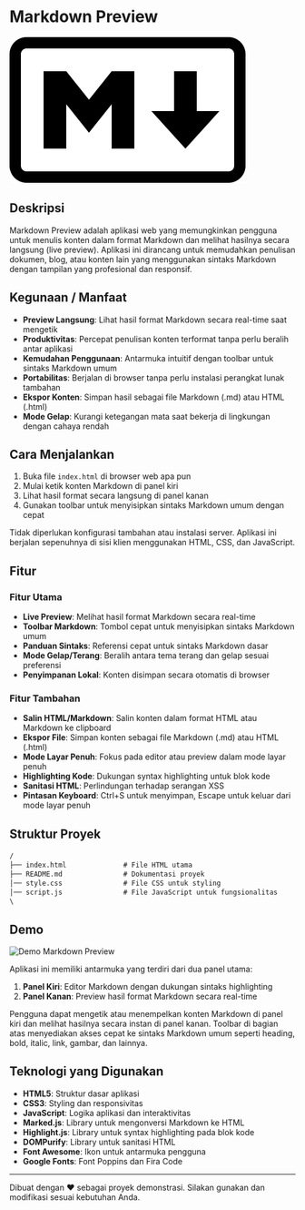 # Markdown Preview

![Markdown Preview](markdown-logo.svg)

## Deskripsi

Markdown Preview adalah aplikasi web yang memungkinkan pengguna untuk menulis konten dalam format Markdown dan melihat hasilnya secara langsung (live preview). Aplikasi ini dirancang untuk memudahkan penulisan dokumen, blog, atau konten lain yang menggunakan sintaks Markdown dengan tampilan yang profesional dan responsif.

## Kegunaan / Manfaat

- **Preview Langsung**: Lihat hasil format Markdown secara real-time saat mengetik
- **Produktivitas**: Percepat penulisan konten terformat tanpa perlu beralih antar aplikasi
- **Kemudahan Penggunaan**: Antarmuka intuitif dengan toolbar untuk sintaks Markdown umum
- **Portabilitas**: Berjalan di browser tanpa perlu instalasi perangkat lunak tambahan
- **Ekspor Konten**: Simpan hasil sebagai file Markdown (.md) atau HTML (.html)
- **Mode Gelap**: Kurangi ketegangan mata saat bekerja di lingkungan dengan cahaya rendah

## Cara Menjalankan

1. Buka file `index.html` di browser web apa pun
2. Mulai ketik konten Markdown di panel kiri
3. Lihat hasil format secara langsung di panel kanan
4. Gunakan toolbar untuk menyisipkan sintaks Markdown umum dengan cepat

Tidak diperlukan konfigurasi tambahan atau instalasi server. Aplikasi ini berjalan sepenuhnya di sisi klien menggunakan HTML, CSS, dan JavaScript.

## Fitur

### Fitur Utama

- **Live Preview**: Melihat hasil format Markdown secara real-time
- **Toolbar Markdown**: Tombol cepat untuk menyisipkan sintaks Markdown umum
- **Panduan Sintaks**: Referensi cepat untuk sintaks Markdown dasar
- **Mode Gelap/Terang**: Beralih antara tema terang dan gelap sesuai preferensi
- **Penyimpanan Lokal**: Konten disimpan secara otomatis di browser

### Fitur Tambahan

- **Salin HTML/Markdown**: Salin konten dalam format HTML atau Markdown ke clipboard
- **Ekspor File**: Simpan konten sebagai file Markdown (.md) atau HTML (.html)
- **Mode Layar Penuh**: Fokus pada editor atau preview dalam mode layar penuh
- **Highlighting Kode**: Dukungan syntax highlighting untuk blok kode
- **Sanitasi HTML**: Perlindungan terhadap serangan XSS
- **Pintasan Keyboard**: Ctrl+S untuk menyimpan, Escape untuk keluar dari mode layar penuh

## Struktur Proyek

```
/
├── index.html              # File HTML utama
├── README.md               # Dokumentasi proyek
│── style.css               # File CSS untuk styling
│── script.js               # File JavaScript untuk fungsionalitas
\
```

## Demo

![Demo Markdown Preview](./assets/images/illustration.svg)

Aplikasi ini memiliki antarmuka yang terdiri dari dua panel utama:

1. **Panel Kiri**: Editor Markdown dengan dukungan sintaks highlighting
2. **Panel Kanan**: Preview hasil format Markdown secara real-time

Pengguna dapat mengetik atau menempelkan konten Markdown di panel kiri dan melihat hasilnya secara instan di panel kanan. Toolbar di bagian atas menyediakan akses cepat ke sintaks Markdown umum seperti heading, bold, italic, link, gambar, dan lainnya.

## Teknologi yang Digunakan

- **HTML5**: Struktur dasar aplikasi
- **CSS3**: Styling dan responsivitas
- **JavaScript**: Logika aplikasi dan interaktivitas
- **Marked.js**: Library untuk mengonversi Markdown ke HTML
- **Highlight.js**: Library untuk syntax highlighting pada blok kode
- **DOMPurify**: Library untuk sanitasi HTML
- **Font Awesome**: Ikon untuk antarmuka pengguna
- **Google Fonts**: Font Poppins dan Fira Code


---

Dibuat dengan ❤️ sebagai proyek demonstrasi. Silakan gunakan dan modifikasi sesuai kebutuhan Anda.
